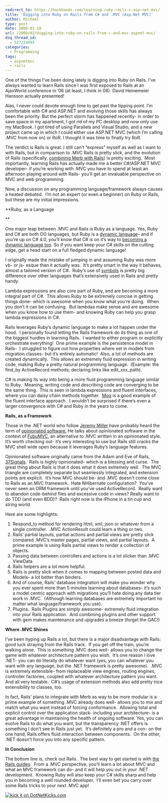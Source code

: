```yaml
---
redirect_to: https://hackhands.com/learning-ruby-rails-c-asp-net-mvc/
title: 'Digging into Ruby on Rails from C# and .MVC (Asp.Net MVC)'
author: Michael
type: post
date: 2009-02-18
url: /2009/02/digging-into-ruby-on-rails-from-c-and-mvc-aspnet-mvc/
dsq_thread_id:
  - 527224493
categories:
  - Programming
tags:
  - aspnetmvc
  - rails
---
```

One of the things I&#8217;ve been doing lately is digging into Ruby on Rails. I&#8217;ve always wanted to learn Rails since I was first exposed to Rails at an AjaxWorld conference in &#8217;06 (at least, I think in 06). David Heinemeier Hansson actually presented!

Alas, I never could devote enough time to get past the tipping point. I&#8217;m comfortable with C# and ASP.NET and evolving those skills has always been the priority. But the perfect storm has happened recently- in order to save space in my apartment, I got rid of my PC desktop and now only use my MacBook. I got tired of using Parallels and Visual Studio, and a new project came up in which I could either use ASP.NET MVC (which I&#8217;m calling .MVC from now on) or RoR. I thought it was time to finally try RoR.

The verdict is Rails is great. I still can&#8217;t &#8220;express&#8221; myself as well as I want to with Rails, but in comparison to .MVC Rails is pretty slick, and the evolution of Rails (specifically, [combining Merb with Rails][1]) is pretty exciting.  Most importantly, learning Rails has actually made me a better C#/ASP.NET MVC developer- if you&#8217;re working with .MVC you have to spend at least an afternoon playing around with Rails- you&#8217;ll get an invaluable perspective on MVC and web programming.

Now, a discussion on any programming language/framework always causes a heated debated.  I&#8217;m not an expert (or even a beginner) on Ruby or Rails, but these are my initial impressions.

**Ruby, as a Language
  
** 

One major leap between .MVC and Rails is Ruby as a language. Yes, Ruby and C# are both OO languages, but Ruby is a [dynamic language][2]&#8211; and if you&#8217;re up on C# 4.0, you&#8217;ll know that C# is on it&#8217;s way to [becoming a dynamic language too][3]. So if you want keep your C# skills on the cutting edge, get a head start on a full fledged dynamic language!

I originally made the mistake of jumping in and assuming Ruby was more vb- or js- esque than it actually was.  It&#8217;s pretty smart in the way it behaves, almost a tailored version of C#.  Ruby&#8217;s use of [symbols][4] is pretty big difference over other languages that&#8217;s extensively used in Rails and pretty handy.

Lambda expressions are also core part of Ruby, and are becoming a more integral part of C#.  This allows Ruby to be extremely concise in getting things done- which is awesome when you know what you&#8217;re doing.  When you don&#8217;t it can be confusing.  But lambdas make sense and are awesome when you know how to use them- and knowing Ruby can help you grasp lambda expressions in C#.

Rails leverages Ruby&#8217;s dynamic language to make a lot happen under the hood.  I personally found letting the Rails framework do its thing as one of the biggest hurdles in learning Rails.  I wanted to either program or explicitly orchestrate everything!  One prime example is the persistence model in Rails-  I struggled to figure out how properties where set in models from migration classes- but it&#8217;s entirely automatic!  Also, a lot of methods are created dynamically.  This allows an extremely fluid expression in writing code, making Ruby a pretty natural programming language.  (Example: the find\_by ActiveRecord methods; declaring links like edit\_xxx_path).

C# is making its way into being a more fluid programming language similar to Ruby.  Meaning, writing code and describing code are converging to be the same thing.  This is seen in lambda expressions and fluent interfaces, where you can daisy chain methods together.  [Moq][5] is a good example of the fluent interface approach.  I wouldn&#8217;t be surprised if there&#8217;s even a larger convergence with C# and Ruby in the years to come.

**Rails, as a Framework**

Those in the .NET world who follow [Jeremy Miller][6] have probably heard the term of [opinionated software.][7] He talks about opinionated software in the context of [FubuMVC][8], an alternative to .MVC written in an opinionated style.  It&#8217;s worth checking out- it&#8217;s very interesting to use but Rails still cracks the MVC shell wide open because it leverages Ruby&#8217;s language features.

Opinionated software originally came from the Adam and Eve of Rails, [37Signals][9].  Rails is highly opinionated- which is a blessing and curse.  The great thing about Rails is that it does what it does extremely well.  The MVC triangle are completely separate but seamlessly integrated, and extension points are explicit.  It&#8217;s how MVC should be- and .MVC doesn&#8217;t come close to Rails as an MVC framework.  Hate NHibernate configuration?  You&#8217;ve never seen an ORM framework until you&#8217;ve used ActiveRecord.  Really want to abandon code-behind files and excessive code in views? Really want to do TDD (and even BDD)?  Rails right now is the iPhone in a tin cup and string world.

Here are some highlights:

  1. Respond_to method for rendering html, xml, json or whatever from a single controller.  .MVC ActionResult could learn a thing or two.
  2. Rails&#8217; partial layouts, partial actions and partial views are pretty slick compared .MVC&#8217;s master pages, partial views, and partial layouts.  A prime example is using Rails partial views to render a collection of objects.
  3. Passing data between controllers and actions is a lot slicker than .MVC ViewData
  4. Rails helpers are a lot more helpful.
  5. Rails is pretty slick when it comes to mapping between posted data and Models- a lot better than binders.
  6. And of course, Rails&#8217; database integration will make you wonder why you ever spent more than 5 minutes learning about databases- it&#8217;s such a model centric approach with migrations you&#8217;ll hate doing any data tier work in .MVC.  (Although learning databases are extremely important no matter what language/framework you use).
  7. Plugins.  Rails Plugins are simply awesome- extremely fluid integration into your Rails application.  And combining plugins and other support with gem makes maintenance and upgrades a breeze (forget the GAC!)

**Where .MVC Shines**

I&#8217;ve been hyping up Rails a lot, but there is a major disadvantage with Rails: good luck straying from the Rails track.  If you get off the train, you&#8217;re walking alone.  This is something .MVC does well- allows you to change the game with whatever architecture pattern you wish.  It&#8217;s one reason I love .NET- you can do literally do whatever want (yes, you can whatever you want with any language, but the .NET framework is pretty awesome).  .MVC is extremely extensible- from replaceable view engines, routing engines, controller factories, coupled with whatever architecture pattern you want.  And all very testable.  C#&#8217;s usage of extension methods also add pretty nice extensibility to classes, too.

In fact, Rails&#8217; plans to integrate with Merb as way to be more modular is a prime example of something .MVC already does well- allows you to mix and match what you want instead of forcing conformance.  Allowing total and explicit control over the application stack- including your architecture- is a great advantage in maintaining the health of ongoing software. Yes, you can evolve Rails to do what you want, but the transparency .NET offers is something I don&#8217;t see in Rails just yet.  It&#8217;s definitely a pro and a con- on the one hand, Rails offers fluid interaction between components.  On the other, .NET doesn&#8217;t force you into any specific pattern.

**In Conclusion**

The bottom line is, check out Rails.  The best way to get started is with [the Rails guides][10].  From a .MVC perspective, you&#8217;ll learn a lot about MVC and what an MVC framework can do- and it will help you out in your .NET development.  Knowing Ruby will also keep your C# skills sharp and help you in becoming a well rounded developer.  I&#8217;ll even bet you carry over some Rails tricks to your next .MVC app!

[<img src="http://www.dotnetkicks.com/Services/Images/KickItImageGenerator.ashx?url=http%3a%2f%2fwww.michaelhamrah.com%2fblog%2findex.php%2f2009%2f02%2fdigging-into-ruby-on-rails-from-c-and-mvc-aspnet-mvc%2f&#038;bgcolor=000099" border="0" alt="kick it on DotNetKicks.com" />][11]

 [1]: http://rubyonrails.org/merb
 [2]: http://en.wikipedia.org/wiki/Dynamic_programming_language
 [3]: http://ironpython-urls.blogspot.com/2008/12/c-becomes-dynamic-language.html
 [4]: http://glu.ttono.us/articles/2005/08/19/understanding-ruby-symbols
 [5]: http://code.google.com/p/moq/
 [6]: http://codebetter.com/blogs/jeremy.miller/
 [7]: http://codebetter.com/blogs/jeremy.miller/archive/2008/10/23/our-opinions-on-the-asp-net-mvc-introducing-the-thunderdome-principle.aspx
 [8]: http://code.google.com/p/fubumvc/
 [9]: http://gettingreal.37signals.com/ch04_Make_Opinionated_Software.php
 [10]: http://guides.rails.info/
 [11]: http://www.dotnetkicks.com/kick/?url=http%3a%2f%2fwww.michaelhamrah.com%2fblog%2findex.php%2f2009%2f02%2fdigging-into-ruby-on-rails-from-c-and-mvc-aspnet-mvc%2f
